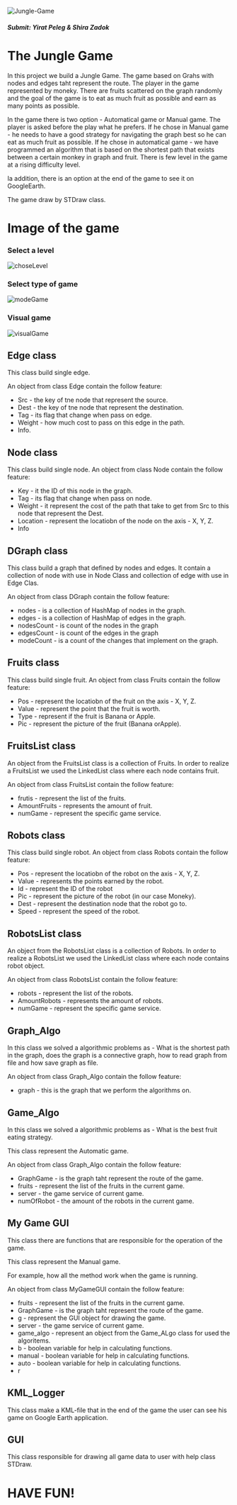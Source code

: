 ![Jungle-Game](https://user-images.githubusercontent.com/58064644/72680447-a2f12300-3ac2-11ea-86b5-a3ebffd9234b.png)

##### Submit: Yirat Peleg & Shira Zadok

# The Jungle Game
In this project we build a Jungle Game.
The game based on Grahs with nodes and edges taht represent the route. The player in the game represented by moneky. There are fruits scattered on the graph randomly and the goal of the game is to eat as much fruit as possible and earn as many points as possible.

In the game there is two option - Automatical game or Manual game. The player is asked before the play what he prefers. If he chose in Manual game - he needs to have a good strategy for navigating the graph best so he can eat as much fruit as possible.
If he chose in automatical game - we have programmed an algorithm that is based on the shortest path that exists between a certain monkey in graph and fruit.
There is few level in the game at a rising difficulty level.

Ia addition, there is an option at the end of the game to see it on GoogleEarth.

The game draw by STDraw class.

# Image of the game

### Select a level 
![choseLevel](https://user-images.githubusercontent.com/58064644/72608537-8ff81a80-392b-11ea-8b20-00d72f9c8ddf.png)

### Select type of game
![modeGame](https://user-images.githubusercontent.com/58064644/72608540-9090b100-392b-11ea-8999-4e676ce7c836.png)

### Visual game 
![visualGame](https://user-images.githubusercontent.com/58064644/72686440-92aa6980-3afd-11ea-86f4-1548e1d54203.png)

## Edge class
This class build single edge.

 An object from class Edge contain the follow feature:
* Src - the key of tne node that represent the source.
* Dest - the key of tne node that represent the destination.
* Tag - its flag that change when pass on edge.
* Weight - how much cost to pass on this edge in the path.
* Info.

## Node class
This class build single node.
An object from class Node contain the follow feature:
* Key - it the ID of this node in the graph.
* Tag - its flag that change when pass on node.
* Weight - it represent the cost of the path that take to get from Src to this node that represent the Dest.
* Location - represent the locatiobn of the node on the axis - X, Y, Z.
* Info

## DGraph class
This class build a graph that defined by nodes and edges. It contain a collection of node with use in Node Class and collection of edge with use in Edge Clas.

An object from class DGraph contain the follow feature:
* nodes - is a collection of HashMap of nodes in the graph.
* edges - is a collection of HashMap of edges in the graph.
* nodesCount - is count of the nodes in the graph  
* edgesCount - is count of the edges in the graph
* modeCount - is a count of the changes that implement on the graph.

## Fruits class
This class build single fruit.
An object from class Fruits contain the follow feature:
* Pos - represent the locatiobn of the fruit on the axis - X, Y, Z.
* Value - represent the point that the fruit is worth.
* Type - represent if the fruit is Banana or Apple.
* Pic - represent the picture of the fruit (Banana orApple).

## FruitsList class
An object from the FruitsList class is a collection of Fruits. In order to realize a FruitsList we used the LinkedList class where each node contains fruit.

An object from class FruitsList contain the follow feature:
* frutis - represent the list of the fruits.
* AmountFruits - represents the amount of fruit.
* numGame - represent the specific game service.

## Robots class
This class build single robot.
An object from class Robots contain the follow feature:
* Pos - represent the locatiobn of the robot on the axis - X, Y, Z.
* Value - represents the points earned by the robot.
* Id - represent the ID of the robot
* Pic - represent the picture of the robot (in our case Moneky).
* Dest - represent the destination node that the robot go to.
* Speed - represent the speed of the robot.

## RobotsList class
An object from the RobotsList class is a collection of Robots. In order to realize a RobotsList we used the LinkedList class where each node contains robot object.

An object from class RobotsList contain the follow feature:
* robots - represent the list of the robots.
* AmountRobots - represents the amount of robots.
* numGame - represent the specific game service.

## Graph_Algo
In this class we solved a algorithmic problems as - What is the shortest path in the graph, does the graph is a connective graph, how to read graph from file and how save graph as file.

An object from class Graph_Algo contain the follow feature:
* graph - this is the graph that we perform the algorithms on.

## Game_Algo
In this class we solved a algorithmic problems as - What is the best fruit eating strategy.

This class represent the Automatic game.

An object from class Graph_Algo contain the follow feature:
* GraphGame - is the graph taht represent the route of the game.
* fruits - represent the list of the fruits in the current game.
* server - the game service of current game.
* numOfRobot - the amount of the robots in the current game.

## My Game GUI
This class there are functions that are responsible for the operation of the game.

This class represent the Manual game.

For example, how all the method work when the game is running.

An object from class MyGameGUI contain the follow feature:
* fruits - represent the list of the fruits in the current game.
* GraphGame - is the graph taht represent the route of the game. 
* g - represent the GUI object for drawing the game.
* server - the game service of current game.
* game_algo - represent an object from the Game_ALgo class for used the algoritems.
* b - boolean variable for help in calculating functions.
* manual - boolean variable for help in calculating functions.
* auto - boolean variable for help in calculating functions.
* r

## KML_Logger
This class make a KML-file that in the end of the game the user can see his game on Google Earth application.  

## GUI
This class responsible for drawing all game data to user with help class STDraw.


# HAVE FUN!

